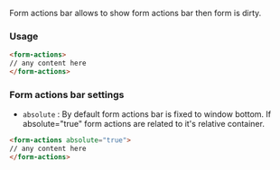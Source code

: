 Form actions bar allows to show form actions bar then form is dirty.
### Usage
```html
<form-actions>
// any content here
</form-actions>
```

### Form actions bar settings ###
 * `absolute`
 	:
 	By default form actions bar is fixed to window bottom. If absolute="true" form actions are related to it's relative container.

```html
<form-actions absolute="true">
// any content here
</form-actions>
```
